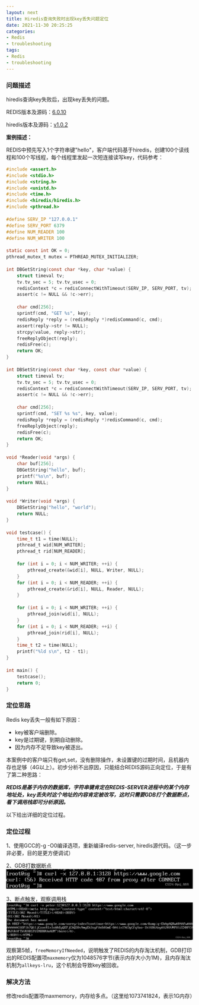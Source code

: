 ```yaml
---
layout: next
title: Hiredis查询失败时出现key丢失问题定位
date: 2021-11-30 20:25:25
categories:
- Redis
- troubleshooting
tags:
- Redis
- troubleshooting
---
```


### 问题描述

hiredis查询key失败后，出现key丢失的问题。

REDIS版本及源码：[6.0.10](https://github.com/redis/redis/releases/tag/6.0.10)

hiredis版本及源码：[v1.0.2](https://github.com/redis/hiredis/releases/tag/v1.0.2)

<!-- more -->

**案例描述：**

REDIS中预先写入1个字符串键"hello"，客户端代码基于hiredis，创建100个读线程和100个写线程，每个线程里发起一次短连接读写key，代码参考：

```C
#include <assert.h>
#include <stdio.h>
#include <string.h>
#include <unistd.h>
#include <time.h>
#include <hiredis/hiredis.h>
#include <pthread.h>

#define SERV_IP "127.0.0.1"
#define SERV_PORT 6379
#define NUM_READER 100
#define NUM_WRITER 100

static const int OK = 0;
pthread_mutex_t mutex = PTHREAD_MUTEX_INITIALIZER;

int DBGetString(const char *key, char *value) {
    struct timeval tv;
    tv.tv_sec = 5; tv.tv_usec = 0;
    redisContext *c = redisConnectWithTimeout(SERV_IP, SERV_PORT, tv);
    assert(c != NULL && !c->err);

    char cmd[256];
    sprintf(cmd, "GET %s", key);
    redisReply *reply = (redisReply *)redisCommand(c, cmd);
    assert(reply->str != NULL);
    strcpy(value, reply->str);
    freeReplyObject(reply);
    redisFree(c);
    return OK;
}

int DBSetString(const char *key, const char *value) {
    struct timeval tv;
    tv.tv_sec = 5; tv.tv_usec = 0;
    redisContext *c = redisConnectWithTimeout(SERV_IP, SERV_PORT, tv);
    assert(c != NULL && !c->err);

    char cmd[256];
    sprintf(cmd, "SET %s %s", key, value);
    redisReply *reply = (redisReply *)redisCommand(c, cmd);
    freeReplyObject(reply);
    redisFree(c);
    return OK;
}

void *Reader(void *args) {
    char buf[256];
    DBGetString("hello", buf);
    printf("%s\n", buf);
    return NULL;
}

void *Writer(void *args) {
    DBSetString("hello", "world");
    return NULL;
}

void testcase() {
    time_t t1 = time(NULL);
    pthread_t wid[NUM_WRITER];
    pthread_t rid[NUM_READER];

    for (int i = 0; i < NUM_WRITER; ++i) {
        pthread_create(&wid[i], NULL, Writer, NULL);
    }
    for (int i = 0; i < NUM_READER; ++i) {
        pthread_create(&rid[i], NULL, Reader, NULL);
    }

    for (int i = 0; i < NUM_WRITER; ++i) {
        pthread_join(wid[i], NULL);
    }
    for (int i = 0; i < NUM_READER; ++i) {
        pthread_join(rid[i], NULL);
    }
    time_t t2 = time(NULL);
    printf("%ld s\n", t2 - t1);
}

int main() {
    testcase();
    return 0;
}
```



### 定位思路

Redis key丢失一般有如下原因：

* key被客户端删除。
* key是过期键，到期自动删除。
* 因为内存不足导致key被逐出。

本案例中的客户端只有get,set，没有删除操作，未设置键的过期时间，且机器内存也足够（4G以上）。初步分析不出原因，只能结合REDIS源码正向定位，于是有了第二种思路：

***REDIS是基于内存的数据库，字符串键肯定在REDIS-SERVER进程中的某个内存地址处，key丢失时这个地址的内容肯定被改写，这时只需要GDB打个数据断点，看下调用栈即可分析原因。***

以下给出详细的定位过程。

### 定位过程

1、使用GCC的-g -O0编译选项，重新编译redis-server, hiredis源代码。（这一步非必要，目的是更方便调试）

2、GDB打数据断点
![](image1.png)

3、断点触发，观察调用栈
![](image2.png)

观察第5帧，`freeMemoryIfNeeded`，说明触发了REDIS的内存淘汰机制，GDB打印出的REDIS配置项`maxmemory`仅为1048576字节(表示内存大小为1M)，且内存淘汰机制为`allkeys-lru`，这个机制会导致key被回收。



### 解决方法

修改redis配置项maxmemory，内存给多点。（这里给1073741824，表示1G内存）




